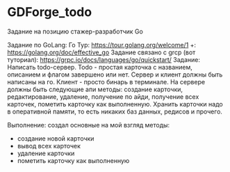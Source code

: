 # GDForge_todo

Задание на позицию стажер-разработчик Go

Задание по GoLang:
Го Тур: https://tour.golang.org/welcome/1
+: https://golang.org/doc/effective_go
Задание связано с grcp (вот туториал): https://grpc.io/docs/languages/go/quickstart/
Задание:
Написать todo-сервер. Todo - простая карточка с названием, описанием и флагом завершено или нет. Сервер и клиент должны быть написаны на го. Клиент - просто бинарь в терминале. На сервере должны быть следующие апи методы: создание карточки, редактирование, удаление, получение по айди, получение всех карточек, пометить карточку как выполненную. Хранить карточки надо в оперативной памяти, то есть никаких баз данных, редисов и прочего.

Выполнение:
создал основные на мой взгляд методы:
- создание новой карточки
- вывод всех карточек
- удаление карточки
- пометить карточку как выполненную
